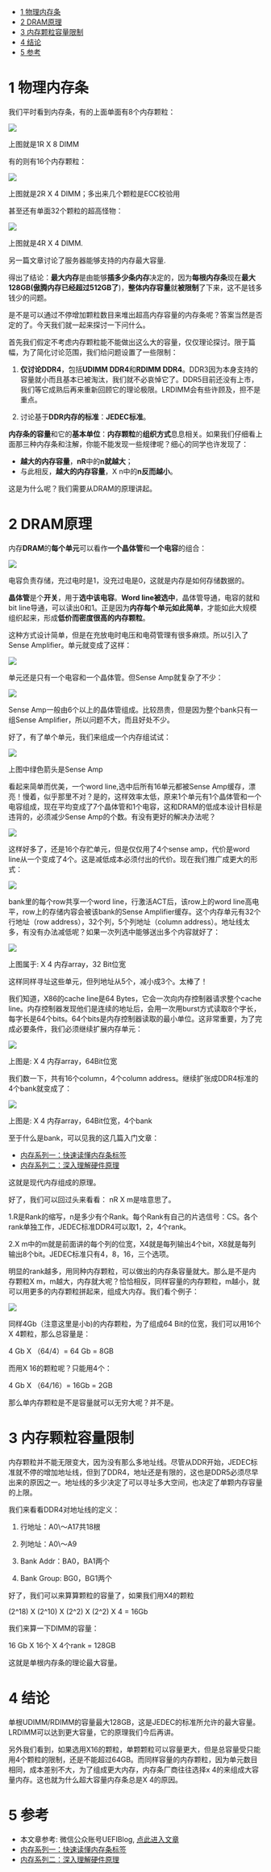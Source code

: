 
<!-- @import "[TOC]" {cmd="toc" depthFrom=1 depthTo=6 orderedList=false} -->

<!-- code_chunk_output -->

* [1 物理内存条](#1-物理内存条)
* [2 DRAM原理](#2-dram原理)
* [3 内存颗粒容量限制](#3-内存颗粒容量限制)
* [4 结论](#4-结论)
* [5 参考](#5-参考)

<!-- /code_chunk_output -->

# 1 物理内存条

我们平时看到内存条，有的上面单面有8个内存颗粒：

![](./images/2019-04-18-21-41-17.png)

上图就是1R X 8 DIMM

有的则有16个内存颗粒：

![](./images/2019-04-18-21-43-01.png)

上图就是2R X 4 DIMM；多出来几个颗粒是ECC校验用

甚至还有单面32个颗粒的超高怪物：

![](./images/2019-04-18-21-43-39.png)

上图就是4R X 4 DIMM.

另一篇文章讨论了服务器能够支持的内存最大容量. 

得出了结论：**最大内存**是由能够**插多少条内存**决定的，因为**每根内存条**现在**最大128GB(傲腾内存已经超过512GB了**)，**整体内存容量**就**被限制**了下来，这不是钱多钱少的问题。

是不是可以通过不停增加颗粒数目来堆出超高内存容量的内存条呢？答案当然是否定的了。今天我们就一起来探讨一下问什么。

首先我们假定不考虑内存颗粒能不能做出这么大的容量，仅仅理论探讨。限于篇幅，为了简化讨论范围，我们给问题设置了一些限制：

1. **仅讨论DDR4**，包括**UDIMM DDR4**和**RDIMM DDR4**。DDR3因为本身支持的容量就小而且基本已被淘汰，我们就不必哀悼它了。DDR5目前还没有上市，我们等它成熟后再来重新回顾它的理论极限。LRDIMM会有些许顾及，担不是重点。

2. 讨论基于**DDR内存的标准**：**JEDEC标准**。

**内存条的容量**和它的**基本单位**：**内存颗粒**的**组织方式**息息相关。如果我们仔细看上面那三种内存条和注解，你能不能发现一些规律呢？细心的同学也许发现了：

- **越大的内存容量**，**nR**中的**n就越大**；
- 与此相反，**越大的内存容量**，X n中的**n反而越小**。

这是为什么呢？我们需要从DRAM的原理讲起。

# 2 DRAM原理

内存**DRAM**的**每个单元**可以看作**一个晶体管**和**一个电容**的组合：

![](./images/2019-04-18-21-59-59.png)

电容负责存储，充过电时是1，没充过电是0，这就是内存是如何存储数据的。

**晶体管**是个**开关**，用于**选中该电容**。**Word line被选中**，晶体管导通，电容的就和bit line导通，可以读出0和1。正是因为**内存每个单元如此简单**，才能如此大规模组织起来，形成**低价而密度很高的内存颗粒**。

这种方式设计简单，但是在充放电时电压和电荷管理有很多麻烦。所以引入了Sense Amplifier。单元就变成了这样：

![](./images/2019-04-18-22-03-51.png)

单元还是只有一个电容和一个晶体管。但Sense Amp就复杂了不少：

![](./images/2019-04-18-22-04-07.png)

Sense Amp一般由6个以上的晶体管组成。比较昂贵，但是因为整个bank只有一组Sense Amplifier，所以问题不大，而且好处不少。

好了，有了单个单元，我们来组成一个内存组试试：

![](./images/2019-04-18-22-04-27.png)

上图中绿色箭头是Sense Amp

看起来简单而优美，一个word line,选中后所有16单元都被Sense Amp缓存，漂亮！慢着，似乎那里不对？是的，这样效率太低，原来1个单元有1个晶体管和一个电容组成，现在平均变成了7个晶体管和1个电容，这和DRAM的低成本设计目标是违背的，必须减少Sense Amp的个数。有没有更好的解决办法呢？

![](./images/2019-04-18-22-05-02.png)

这样好多了，还是16个存贮单元，但是仅仅用了4个sense amp，代价是word line从一个变成了4个。这是减低成本必须付出的代价。现在我们推广成更大的形式：

![](./images/2019-04-18-22-05-20.png)

bank里的每个row共享一个word line，行激活ACT后，该row上的word line高电平，row上的存储内容会被该bank的Sense Amplifier缓存。这个内存单元有32个行地址（row address），32个列，5个列地址（column address）。地址线太多，有没有办法减低呢？如果一次列选中能够送出多个内容就好了：

![](./images/2019-04-18-22-05-38.png)

上图属于: X 4 内存array，32 Bit位宽

这样同样寻址这些单元，但列地址从5个，减小成3个。太棒了！

我们知道，X86的cache line是64 Bytes，它会一次向内存控制器请求整个cache line。内存控制器发现他们是连续的地址后，会用一次用burst方式读取8个字长，每字长是64个bits。64个bits是内存控制器读取的最小单位。这非常重要，为了完成必要条件，我们必须继续扩展内存单元：

![](./images/2019-04-18-22-06-10.png)

上图是: X 4 内存array，64Bit位宽

我们数一下，共有16个column，4个column address。继续扩张成DDR4标准的4个bank就变成了：

![](./images/2019-04-18-22-06-33.png)

上图是: X 4 内存array，64Bit位宽，4个bank

至于什么是bank，可以见我的这几篇入门文章：

- [内存系列一：快速读懂内存条标签](http://mp.weixin.qq.com/s?__biz=MzI2NDYwMDAxOQ==&mid=2247483747&idx=1&sn=23667a382c3a88799934bee2ad260f68&chksm=eaab61dfdddce8c9f269947e788e1896735b84d994efb89bae513a4d894ab9db4d63b41298e3&scene=21#wechat_redirect)
- [内存系列二：深入理解硬件原理](http://mp.weixin.qq.com/s?__biz=MzI2NDYwMDAxOQ==&mid=2247483754&idx=1&sn=7e9cdcdefc6f821e51263730e1dc2cb6&chksm=eaab61d6dddce8c022a40c6b9ac654f2617bbe0dde3efae40ee9e8f141c7dc7a1bf72d56ceb9&scene=21#wechat_redirect)

这就是现代内存组成的原理。

好了，我们可以回过头来看看： nR X m是啥意思了。

1.R是Rank的缩写，n是多少有个Rank。每个Rank有自己的片选信号：CS。各个rank单独工作，JEDEC标准DDR4可以取1，2，4个rank。

2.X m中的m就是前面讲的每个列的位宽，X4就是每列输出4个bit，X8就是每列输出8个bit。JEDEC标准只有4，8，16，三个选项。

明显的rank越多，用同种内存颗粒，可以做出的内存条容量就大。那么是不是内存颗粒X m，m越大，内存就大呢？恰恰相反，同样容量的内存颗粒，m越小，就可以用更多的内存颗粒拼起来，组成大内存。我们看个例子：

![](./images/2019-04-18-22-08-43.png)

同样4Gb（注意这里是小b)的内存颗粒，为了组成64 Bit的位宽，我们可以用16个X 4颗粒，那么总容量是：

4 Gb X （64/4）= 64 Gb = 8GB

而用X 16的颗粒呢？只能用4个：

4 Gb X （64/16）= 16Gb = 2GB

那么单内存颗粒是不是容量就可以无穷大呢？并不是。

# 3 内存颗粒容量限制

内存颗粒并不能无限变大，因为没有那么多地址线。尽管从DDR开始，JEDEC标准就不停的增加地址线，但到了DDR4，地址还是有限的，这也是DDR5必须尽早出来的原因之一。地址线的多少决定了可以寻址多大空间，也决定了单颗内存容量的上限。

我们来看看DDR4对地址线的定义：

1. 行地址：A0\～A17共18根

2. 列地址：A0\～A9

3. Bank Addr：BA0，BA1两个

4. Bank Group: BG0，BG1两个

好了，我们可以来算算颗粒的容量了，如果我们用X4的颗粒

(2\^18) X (2\^10) X (2\^2) X (2\^2) X 4 = 16Gb

我们来算一下DIMM的容量：

16 Gb X 16个 X 4个rank = 128GB

这就是单根内存条的理论最大容量。

# 4 结论

单根UDIMM/RDIMM的容量最大128GB，这是JEDEC的标准所允许的最大容量。LRDIMM可以达到更大容量，它的原理我们今后再讲。

另外我们看到，如果选用X16的颗粒，单颗颗粒可以容量更大，但是总容量受只能用4个颗粒的限制，还是不能超过64GB。而同样容量的内存颗粒，因为单元数目相同，成本差别不大，为了组成更大内存，内存条厂商往往选择x 4的来组成大容量内存。这也就为什么超大容量内存条总是X 4的原因。

# 5 参考

- 本文章参考: 微信公众账号UEFIBlog, [点此进入文章](https://mp.weixin.qq.com/s?__biz=MzI2NDYwMDAxOQ==&mid=2247484244&idx=1&sn=71930d3c6e90b0da0ecd8f77f9e339ee&chksm=eaab63e8dddceafe99acb4c78eeb9988a1898a208fbd92e12c0148cb9bfbb68ffa2558b2cbdc&mpshare=1&scene=1&srcid=#rd)
- [内存系列一：快速读懂内存条标签](http://mp.weixin.qq.com/s?__biz=MzI2NDYwMDAxOQ==&mid=2247483747&idx=1&sn=23667a382c3a88799934bee2ad260f68&chksm=eaab61dfdddce8c9f269947e788e1896735b84d994efb89bae513a4d894ab9db4d63b41298e3&scene=21#wechat_redirect)
- [内存系列二：深入理解硬件原理](http://mp.weixin.qq.com/s?__biz=MzI2NDYwMDAxOQ==&mid=2247483754&idx=1&sn=7e9cdcdefc6f821e51263730e1dc2cb6&chksm=eaab61d6dddce8c022a40c6b9ac654f2617bbe0dde3efae40ee9e8f141c7dc7a1bf72d56ceb9&scene=21#wechat_redirect)